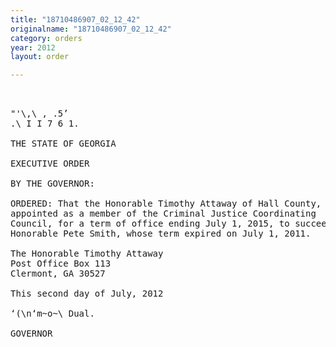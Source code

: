 ```yaml
---
title: "18710486907_02_12_42"
originalname: "18710486907_02_12_42"
category: orders
year: 2012
layout: order

---
```

<pre>
 

"'\,\ , .5’
.\ I I 7 6 1.

THE STATE OF GEORGIA

EXECUTIVE ORDER

BY THE GOVERNOR:

ORDERED: That the Honorable Timothy Attaway of Hall County, Georgia, is
appointed as a member of the Criminal Justice Coordinating
Council, for a term of office ending July 1, 2015, to succeed the
Honorable Pete Smith, whose term expired on July 1, 2011.

The Honorable Timothy Attaway
Post Office Box 113
Clermont, GA 30527

This second day of July, 2012

‘(\n‘m~o~\ Dual.

GOVERNOR

</pre>
